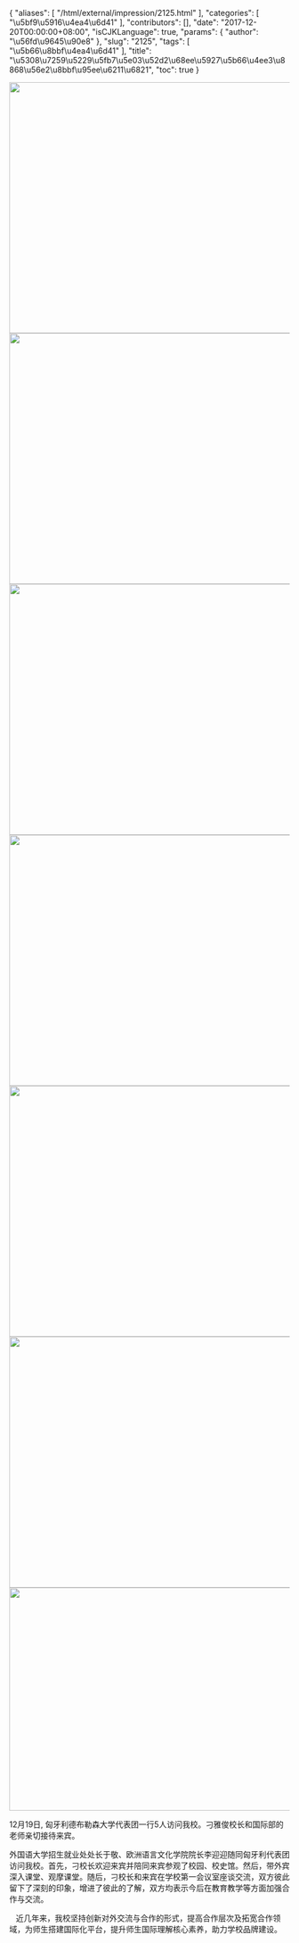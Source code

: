 {
    "aliases": [
        "/html/external/impression/2125.html"
    ],
    "categories": [
        "\u5bf9\u5916\u4ea4\u6d41"
    ],
    "contributors": [],
    "date": "2017-12-20T00:00:00+08:00",
    "isCJKLanguage": true,
    "params": {
        "author": "\u56fd\u9645\u90e8"
    },
    "slug": "2125",
    "tags": [
        "\u5b66\u8bbf\u4ea4\u6d41"
    ],
    "title": "\u5308\u7259\u5229\u5fb7\u5e03\u52d2\u68ee\u5927\u5b66\u4ee3\u8868\u56e2\u8bbf\u95ee\u6211\u6821",
    "toc": true
}


<img
    src="https://cdn.tfls.online/mirror/full/3f9842f3605fd2c12d51b57fff9225668d1d866b.jpg"
    style="display:block;margin-left:auto;margin-right:auto;"
    decoding="async"
    fetchpriority="auto"
    loading="lazy"
    height="450"
    width="600"
/>
<img
    src="https://cdn.tfls.online/mirror/full/fde291b59edf6dc995a7934bc4e093736cbf8856.jpg"
    style="display:block;margin-left:auto;margin-right:auto;"
    decoding="async"
    fetchpriority="auto"
    loading="lazy"
    height="450"
    width="600"
/>
<img
    src="https://cdn.tfls.online/mirror/full/cf61e9ebac6e279427f6f38185d07acec9857b8a.jpg"
    style="display:block;margin-left:auto;margin-right:auto;"
    decoding="async"
    fetchpriority="auto"
    loading="lazy"
    height="450"
    width="600"
/>
<img
    src="https://cdn.tfls.online/mirror/full/7215c06c5364705d6ed274f40351ccf299a641d8.jpg"
    style="display:block;margin-left:auto;margin-right:auto;"
    decoding="async"
    fetchpriority="auto"
    loading="lazy"
    height="450"
    width="600"
/>
<img
    src="https://cdn.tfls.online/mirror/full/3b3055d9b1b5b05427392aa94ec8958cc70fb5a0.jpg"
    style="display:block;margin-left:auto;margin-right:auto;"
    decoding="async"
    fetchpriority="auto"
    loading="lazy"
    height="450"
    width="600"
/>
<img
    src="https://cdn.tfls.online/mirror/full/3f3488e95a447a33d547b9b9790289e76c6bf6ae.jpg"
    style="display:block;margin-left:auto;margin-right:auto;"
    decoding="async"
    fetchpriority="auto"
    loading="lazy"
    height="450"
    width="600"
/>
<img
    src="https://cdn.tfls.online/mirror/full/467869815606c806427059419d17aa7d1cbca4f3.jpg"
    style="display:block;margin-left:auto;margin-right:auto;"
    decoding="async"
    fetchpriority="auto"
    loading="lazy"
    height="400"
    width="600"
/>




  





  





12月19日, 匈牙利德布勒森大学代表团一行5人访问我校。刁雅俊校长和国际部的老师亲切接待来宾。




外国语大学招生就业处处长于敬、欧洲语言文化学院院长李迎迎随同匈牙利代表团访问我校。首先，刁校长欢迎来宾并陪同来宾参观了校园、校史馆。然后，带外宾深入课堂、观摩课堂。随后，刁校长和来宾在学校第一会议室座谈交流，双方彼此留下了深刻的印象，增进了彼此的了解，双方均表示今后在教育教学等方面加强合作与交流。




   近几年来，我校坚持创新对外交流与合作的形式，提高合作层次及拓宽合作领域，为师生搭建国际化平台，提升师生国际理解核心素养，助力学校品牌建设。




  



